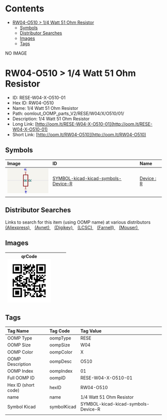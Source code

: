 



Contents
========

* [RW04-O510 > 1/4 Watt 51 Ohm Resistor](#rw04-o510--14-watt-51-ohm-resistor)
	* [Symbols](#symbols)
	* [Distributor Searches](#distributor-searches)
	* [Images](#images)
	* [Tags](#tags)
  
NO IMAGE  
# RW04-O510 > 1/4 Watt 51 Ohm Resistor

- ID: RESE-W04-X-O510-01
- Hex ID: RW04-O510
- Name: 1/4 Watt 51 Ohm Resistor
- Path: oomlout_OOMP_parts_V2/RESE/W04/X/O510/01/
- Description: 1/4 Watt 51 Ohm Resistor
- Long Link: [http://oom.lt/RESE-W04-X-O510-01](http://oom.lt/RESE-W04-X-O510-01)
- Short Link: [http://oom.lt/RW04-O510](http://oom.lt/RW04-O510)

## Symbols
  

|Image|ID|Name|
| :--- | :--- | :--- |
|[![](https://raw.githubusercontent.com/oomlout/oomlout_OOMP_eda_V2/main/SYMBOL/kicad/kicad-symbols/Device/R/image_140.png)](https://github.com/oomlout/oomlout_OOMP_eda_V2/tree/main/SYMBOL/kicad/kicad-symbols/Device/R/)|[SYMBOL-kicad-kicad-symbols-Device-R](https://github.com/oomlout/oomlout_OOMP_eda_V2/tree/main/SYMBOL/kicad/kicad-symbols/Device/R/)|[Device : R](https://github.com/oomlout/oomlout_OOMP_eda_V2/tree/main/SYMBOL/kicad/kicad-symbols/Device/R/)|
||||

## Distributor Searches
  
Links to search for this item (using OOMP name) at various distributors  
[(Aliexpress) ](https://www.aliexpress.com/wholesale?SearchText=1/4+Watt+51+Ohm+Resistor)&nbsp;&nbsp;&nbsp;[(Avnet) ](https://www.avnet.com/shop/us/search/1/4+Watt+51+Ohm+Resistor)&nbsp;&nbsp;&nbsp;[(Digikey) ](https://www.digikey.co.uk/en/products/result?s=1/4+Watt+51+Ohm+Resistor)&nbsp;&nbsp;&nbsp;[(LCSC) ](https://www.lcsc.com/search?q=1/4+Watt+51+Ohm+Resistor)&nbsp;&nbsp;&nbsp;[(Farnell) ](https://uk.farnell.com/search?st=1/4+Watt+51+Ohm+Resistor)&nbsp;&nbsp;&nbsp;[(Mouser) ](https://www.mouser.com/c/?q=1/4+Watt+51+Ohm+Resistor)&nbsp;&nbsp;&nbsp;
## Images
  

|qrCode<br>[![](https://raw.githubusercontent.com/oomlout/oomlout_OOMP_parts_V2/main/RESE/W04/X/O510/01/qrCode_140.png)](https://github.com/oomlout/oomlout_OOMP_parts_V2/tree/main/RESE/W04/X/O510/01/qrCode.png)||||
| :---: | :---: | :---: | :---: |

## Tags
  

|Tag Name|Tag Code|Tag Value|
| :--- | :--- | :--- |
|OOMP Type|oompType|RESE|
|OOMP Size|oompSize|W04|
|OOMP Color|oompColor|X|
|OOMP Description|oompDesc|O510|
|OOMP Index|oompIndex|01|
|Full OOMP ID|oompID|RESE-W04-X-O510-01|
|Hex ID (short code)|hexID|RW04-O510|
|name|name|1/4 Watt 51 Ohm Resistor|
|Symbol Kicad|symbolKicad|SYMBOL-kicad-kicad-symbols-Device-R|
||||
